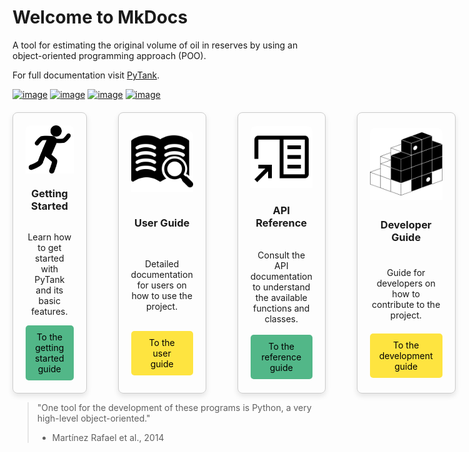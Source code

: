 # **Welcome to MkDocs**

A tool for estimating the original volume of oil in reserves by using an
object-oriented programming approach (POO).

For full documentation
visit [PyTank](https://github.com/ESPOL-FICT-PETROLEOS/PYTANK.git).

[![image](https://badge.fury.io/py/pytank.svg)](https://badge.fury.io/py/pytask.svg)
[![image](https://img.shields.io/pypi/pyversions/pytank)](https://img.shields.io/pypi/pyversions/pytank)
[![image](https://github.com/reservoirpy/reservoirpy/actions/workflows/test.yml/badge.svg?branch=master)](https://github.com/reservoirpy/reservoirpy/actions/workflows/test.yml/badge.svg?branch=master)
[![image](https://codecov.io/gh/reservoirpy/reservoirpy/branch/master/graph/badge.svg?token=JC8R1PB5EO)](https://codecov.io/gh/reservoirpy/reservoirpy/branch/master/graph/badge.svg?token=JC8R1PB5EO)

<div class="card-container" style="display: flex; flex-wrap: nowrap; gap: 50px; 
    margin-top: 20px;">
    <a href="nav/Getting-Started" class="intro-card" style="flex: 1 1 200px; 
        border: 1px solid #ccc; padding: 20px; border-radius: 8px; text-align: 
        center; box-shadow: 0 4px 8px rgba(0,0,0,0.1); aspect-ratio: 1; display: 
        flex; flex-direction: column; justify-content: space-around; 
        text-decoration: none; color: inherit;">
        <img src="nav/_static/getting_started.svg" alt="Getting Started" 
            style="width: 100%; height: auto; border-radius: 8px 8px 0 0;">
        <h3>Getting Started</h3>
        <p>Learn how to get started with PyTank and its basic features.</p>
        <span class="button" style="background-color: #52b788; color: black; 
            padding: 10px 15px; border-radius: 5px; text-decoration: none; 
            transition: transform 0.3s ease;"> To the getting started guide 
        </span>
    </a>
    <a href="nav/setup/user_guide" class="intro-card" style="flex: 1 1 200px; 
        border: 1px solid #ccc; padding: 20px; border-radius: 8px; text-align: 
        center; box-shadow: 0 4px 8px rgba(0,0,0,0.1); aspect-ratio: 1; 
        display: flex; flex-direction: column; justify-content: space-around; 
        text-decoration: none; color: inherit;">
        <img src="nav/_static/user_guide.svg" alt="User Guide" style="width: 
            100%; height: auto; border-radius: 8px 8px 0 0;">
        <h3>User Guide</h3>
        <p>Detailed documentation for users on how to use the project.</p>
        <span class="button" style="background-color: #fee440; color: black; 
            padding: 10px 15px; border-radius: 5px; text-decoration: none; 
            transition: transform 0.3s ease;"> To the user guide </span>
    </a>
    <a href="nav/API/api_reference" class="intro-card" style="flex: 1 1 200px; 
        border: 1px solid #ccc; padding: 20px; border-radius: 8px; text-align: 
        center; box-shadow: 0 4px 8px rgba(0,0,0,0.1); aspect-ratio: 1; display: 
        flex; flex-direction: column; justify-content: space-around; 
        text-decoration: none; color: inherit;">
        <img src="nav/_static/api.svg" alt="API Reference" style="width: 100%; 
            height: auto; border-radius: 8px 8px 0 0;">
        <h3>API Reference</h3>
        <p>Consult the API documentation to understand the available functions 
            and classes.</p>
        <span class="button" style="background-color: #52b788; color: black; 
            padding: 10px 15px; border-radius: 5px; text-decoration: none; 
            transition: transform 0.3s ease;"> To the reference guide </span>
    </a>
    <a href="nav/develop/development-guide" class="intro-card" 
        style="flex: 1 1 200px; border: 1px solid #ccc; padding: 20px; 
        border-radius: 8px; text-align: center; 
        box-shadow: 0 4px 8px rgba(0,0,0,0.1); aspect-ratio: 1; display: flex; 
        flex-direction: column; justify-content: space-around; 
        text-decoration: none; color: inherit;">
        <img src="nav/_static/dev_guide.svg" alt="Developer Guide" style="width: 
            100%; height: auto; border-radius: 8px 8px 0 0;">
        <h3>Developer Guide</h3>
        <p>Guide for developers on how to contribute to the project.</p>
        <span class="button" style="background-color: #fee440; color: black; 
            padding: 10px 15px; border-radius: 5px; text-decoration: none; 
            transition: transform 0.3s ease;"> To the development guide </span>
    </a>
</div>

<style>
    .button:active {
        transform: scale(0.95);
        background-color: #0056b3;
    }
</style>

> "One tool for the development of these programs is
> Python, a very high-level object-oriented."
> - Martínez Rafael et al., 2014